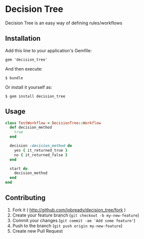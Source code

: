 # Decision Tree

Decision Tree is an easy way of defining rules/workflows

## Installation

Add this line to your application's Gemfile:

    gem 'decision_tree'

And then execute:

    $ bundle

Or install it yourself as:

    $ gem install decision_tree

## Usage

```ruby
class TestWorkflow < DecisionTree::Workflow
  def decision_method
    true
  end

  decision :decision_method do
    yes { it_returned_true }
    no { it_returned_false }
  end

  start do
    decision_method
  end
end
```

## Contributing

1. Fork it ( http://github.com/jobready/decision_tree/fork )
2. Create your feature branch (`git checkout -b my-new-feature`)
3. Commit your changes (`git commit -am 'Add some feature'`)
4. Push to the branch (`git push origin my-new-feature`)
5. Create new Pull Request

